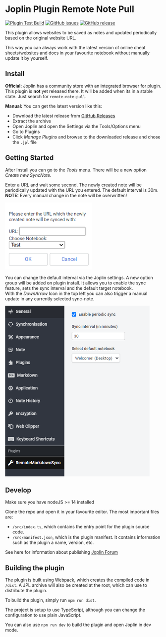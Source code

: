 # Joplin Plugin Remote Note Pull

[![Plugin Test Build](https://github.com/hegerdes/joplin-plugin-remote-note-pull/actions/workflows/test-compile.yml/badge.svg)](https://github.com/hegerdes/joplin-plugin-remote-note-pull/actions/workflows/test-compile.yml) [![GitHub issues](https://img.shields.io/github/issues/hegerdes/joplin-plugin-remote-note-pull.svg)](https://GitHub.com/hegerdes/joplin-plugin-remote-note-pull/issues/) [![GitHub release](https://img.shields.io/github/release/hegerdes/joplin-plugin-remote-note-pull.svg)](https://GitHub.com/hegerdes/joplin-plugin-remote-note-pull/releases/)

This plugin allows websites to be saved as notes and updated periodically based on the original website URL.

This way you can always work with the latest version of online cheat sheets/websites and docs in your favourite notebook without manually update it by yourself.


## Install
**Official:**
Joplin has a community store with an integrated browser for plugin. This plugin is **not** yet released there. It will be added when its in a stable state. Just search for `remote-note-pull`.

**Manual:**
You can get the latest version like this:
 * Download the latest release from [GitHub Releases](https://github.com/hegerdes/joplin-plugin-remote-note-pull/releases)
 * Extract the archive
 * Open Joplin and open the Settings via the Tools/Options menu
 * Go to Plugins
 * Click *Manage Plugins* and browse to the downloaded release and chose the `.jpl` file  

## Getting Started
After Install you can go to the *Tools* menu. There will be a new option *Create new SyncNote*.

Enter a URL and wait some second. The newly created note will be periodically updated with the URL you entered. The default interval is 30m.  
**NOTE:** Every manual change in the note will be overwritten!

![New Note Option Dialog](docs/images/new_note_dialog.png)

You can change the default interval via the Joplin settings. A new option group will be added on plugin install. It allows you to enable the sync feature, sets the sync interval and the default target notebook.  
With the *DownArrow* Icon in the top left you can also trigger a manual update in any currently selected sync-note.

![Settings Dialog](docs/images/settings.png)


## Develop
Make sure you have nodeJS >= 14 installed

Clone the repo and open it in your favourite editor. The most important files are:

- `/src/index.ts`, which contains the entry point for the plugin source code.
- `/src/manifest.json`, which is the plugin manifest. It contains information such as the plugin a name, version, etc.

See here for information about publishing [Joplin Forum](https://discourse.joplinapp.org/t/plugins-multiple-questions-sharing-publishing-etc/30551)

## Building the plugin

The plugin is built using Webpack, which creates the compiled code in `/dist`. A JPL archive will also be created at the root, which can use to distribute the plugin.

To build the plugin, simply run `npm run dist`.

The project is setup to use TypeScript, although you can change the configuration to use plain JavaScript.

You can also use `npm run dev` to build the plugin and open Joplin in dev mode.
